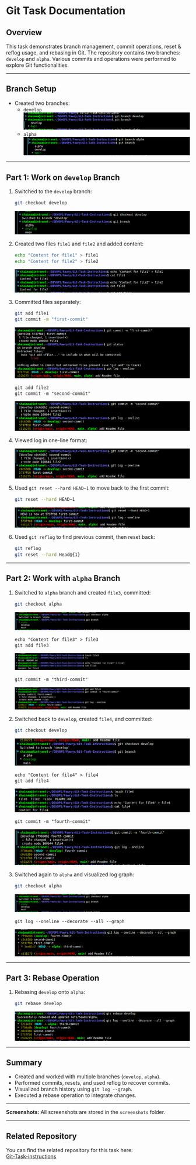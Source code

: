 # Git Task Documentation

## Overview

This task demonstrates branch management, commit operations, reset & reflog usage, and rebasing in Git. The repository contains two branches: `develop` and `alpha`. Various commits and operations were performed to explore Git functionalities.

---

## Branch Setup

- Created two branches:  
  - `develop`  
  ![add develop branch](screenshots/createdevelop.png)  
  - `alpha`
  ![add alpha branch](screenshots/createalpha.png) 

---

## Part 1: Work on `develop` Branch

1. Switched to the `develop` branch:
    ```bash
    git checkout develop
    ```
    ![switch to develop branch](screenshots/developswitch.png)  
    
2. Created two files `file1` and `file2` and added content:
    ```bash
    echo "Content for file1" > file1
    echo "Content for file2" > file2
    ```
    ![file1 and file2 content](screenshots/file1file2.png) 
3. Committed files separately:
    ```bash
    git add file1
    git commit -m "first-commit"
     ```
    ![first commit](screenshots/firstcommit.png) 
     ```
    git add file2
    git commit -m "second-commit"
    ```
     ![second commit](screenshots/secondcommit.png) 
4. Viewed log in one-line format:

    ![git log --oneline](screenshots/secondcommit.png)

5. Used `git reset --hard HEAD~1` to move back to the first commit:

    ```bash
    git reset --hard HEAD~1
    ```

    ![git reset](screenshots/reset-hard.png)

6. Used `git reflog` to find previous commit, then reset back:

    ```bash
    git reflog
    git reset --hard Head@{1}
    ```
   

---

## Part 2: Work with `alpha` Branch

1. Switched to `alpha` branch and created `file3`, committed:

    ```bash ![git reflog](screenshots/reflog.png)  
    git checkout alpha
    ```
    ![switch to alpha branch](screenshots/switchalpha.png)  

    ```
    echo "Content for file3" > file3
    git add file3
    ```
    ![file3](screenshots/file3.png)  

    ```
    git commit -m "third-commit"
    ```
    ![third commit](screenshots/3commit.png) 
2. Switched back to `develop`, created `file4`, and committed:

    ```bash
    git checkout develop
    ```
    ![switch to develop branch](screenshots/switchdevelop.png) 

    ```
    echo "Content for file4" > file4
    git add file4
    ```
    ![file4](screenshots/file4.png)  

    ```
    git commit -m "fourth-commit"
    ```
    ![fourth commit](screenshots/4commit.png) 

3. Switched again to `alpha` and visualized log graph:

    ```bash
    git checkout alpha
     ```
    ![switch to alpha branch](screenshots/switchalpha.png)  

    ```
    git log --oneline --decorate --all --graph
    ```

    ![log graph](screenshots/loggraph.png)

---

## Part 3: Rebase Operation

1. Rebasing `develop` onto `alpha`:

    ```bash
    git rebase develop
    ```

    ![Rebase result](screenshots/rebase.png)

---

## Summary

- Created and worked with multiple branches (`develop`, `alpha`).
- Performed commits, resets, and used reflog to recover commits.
- Visualized branch history using `git log --graph`.
- Executed a rebase operation to integrate changes.

---

**Screenshots:** All screenshots are stored in the `screenshots` folder.

---
## Related Repository

You can find the related repository for this task here:  
[Git-Task-instructions](https://github.com/ShimaaELsaadi/Git-Task-Instructions.git)

